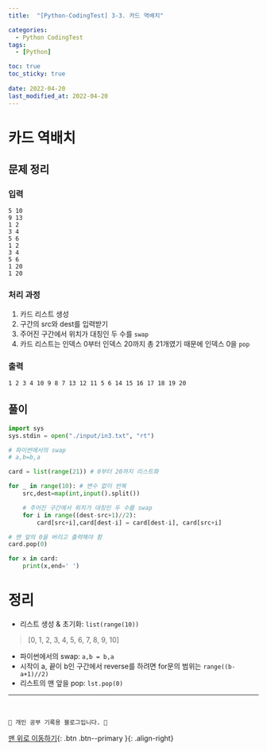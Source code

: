 ```yaml
---
title:  "[Python-CodingTest] 3-3. 카드 역배치"

categories:
  - Python CodingTest
tags:
  - [Python]

toc: true
toc_sticky: true
 
date: 2022-04-20
last_modified_at: 2022-04-20
---
```


# 카드 역배치
## 문제 정리
### 입력
```
5 10
9 13
1 2
3 4
5 6
1 2
3 4
5 6
1 20
1 20
```
### 처리 과정
1. 카드 리스트 생성
2. 구간의 src와 dest를 입력받기
3. 주어진 구간에서 위치가 대칭인 두 수를 `swap`
4. 카드 리스트는 인덱스 0부터 인덱스 20까지 총 21개였기 때문에 인덱스 0을 `pop`

### 출력
```
1 2 3 4 10 9 8 7 13 12 11 5 6 14 15 16 17 18 19 20
```

## 풀이
```py
import sys
sys.stdin = open("./input/in3.txt", "rt")

# 파이썬에서의 swap
# a,b=b,a

card = list(range(21)) # 0부터 20까지 리스트화

for _ in range(10): # 변수 없이 반복
    src,dest=map(int,input().split())

    # 주어진 구간에서 위치가 대칭인 두 수를 swap
    for i in range((dest-src+1)//2):
        card[src+i],card[dest-i] = card[dest-i], card[src+i]

# 맨 앞의 0을 버리고 출력해야 함
card.pop(0)

for x in card:
    print(x,end=' ')
```

# 정리
- 리스트 생성 & 초기화: `list(range(10))` 
> [0, 1, 2, 3, 4, 5, 6, 7, 8, 9, 10]
- 파이썬에서의 swap: `a,b = b,a`
- 시작이 a, 끝이 b인 구간에서 reverse를 하려면 for문의 범위는 `range((b-a+1)//2)`
- 리스트의 맨 앞을 pop: `lst.pop(0)`

***
<br>

    💛 개인 공부 기록용 블로그입니다. 👻

[맨 위로 이동하기](#){: .btn .btn--primary }{: .align-right}